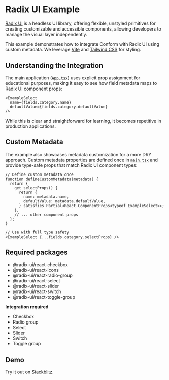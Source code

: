 # Radix UI Example

[Radix UI](https://www.radix-ui.com/) is a headless UI library, offering flexible, unstyled primitives for creating customizable and accessible components, allowing developers to manage the visual layer independently.

This example demonstrates how to integrate Conform with Radix UI using custom metadata. We leverage [Vite](https://vitejs.dev/) and [Tailwind CSS](https://tailwindcss.com/) for styling.

## Understanding the Integration

The main application ([`App.tsx`](./src/App.tsx)) uses explicit prop assignment for educational purposes, making it easy to see how field metadata maps to Radix UI component props:

```tsx
<ExampleSelect
  name={fields.category.name}
  defaultValue={fields.category.defaultValue}
/>
```

While this is clear and straightforward for learning, it becomes repetitive in production applications.

## Custom Metadata

The example also showcases metadata customization for a more DRY approach. Custom metadata properties are defined once in [`main.tsx`](./src/main.tsx) and provide type-safe props that match Radix UI component types:

```tsx
// Define custom metadata once
function defineCustomMetadata(metadata) {
  return {
    get selectProps() {
      return {
        name: metadata.name,
        defaultValue: metadata.defaultValue,
      } satisfies Partial<React.ComponentProps<typeof ExampleSelect>>;
    },
    // ... other component props
  };
}

// Use with full type safety
<ExampleSelect {...fields.category.selectProps} />
```

## Required packages

- @radix-ui/react-checkbox
- @radix-ui/react-icons
- @radix-ui/react-radio-group
- @radix-ui/react-select
- @radix-ui/react-slider
- @radix-ui/react-switch
- @radix-ui/react-toggle-group

**Integration required**

- Checkbox
- Radio group
- Select
- Slider
- Switch
- Toggle group

## Demo

<!-- sandbox src="/examples/radix-ui" -->

Try it out on [Stackblitz](https://stackblitz.com/github/edmundhung/conform/tree/main/examples/radix-ui).

<!-- /sandbox -->
